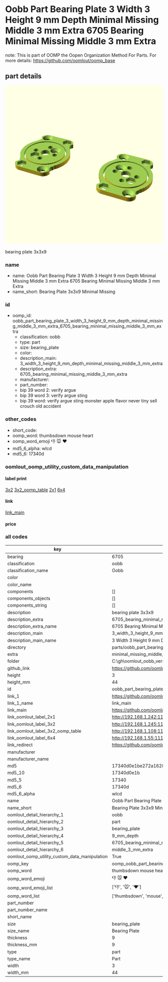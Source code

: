 # Oobb Part Bearing Plate 3 Width 3 Height 9 mm Depth Minimal Missing Middle 3 mm Extra 6705 Bearing Minimal Missing Middle 3 mm Extra  

note: This is part of OOMP the Oopen Organization Method For Parts. For more details: https://github.com/oomlout/oomp_base

##  part details
  

[![](3dpr.png)](3dpr.png)

bearing plate 3x3x9



### name
* name: Oobb Part Bearing Plate 3 Width 3 Height 9 mm Depth Minimal Missing Middle 3 mm Extra 6705 Bearing Minimal Missing Middle 3 mm Extra
* name_short: Bearing Plate 3x3x9 Minimal Missing
### id
* oomp_id: oobb_part_bearing_plate_3_width_3_height_9_mm_depth_minimal_missing_middle_3_mm_extra_6705_bearing_minimal_missing_middle_3_mm_extra
  * classification: oobb
  * type: part
  * size: bearing_plate
  * color: 
  * description_main: 3_width_3_height_9_mm_depth_minimal_missing_middle_3_mm_extra
  * description_extra: 6705_bearing_minimal_missing_middle_3_mm_extra
  * manufacturer: 
  * part_number: 
  * bip 39 word 2: verify argue
  * bip 39 word 3: verify argue sting
  * bip 39 word: verify argue sting monster apple flavor never tiny sell crouch old accident

### other_codes
* short_code: 
* oomp_word: thumbsdown mouse heart
* oomp_word_emoji :thumbsdown: :mouse: :heart:
* md5_6_alpha: wlcd
* md5_6: 17340d






### oomlout_oomp_utility_custom_data_manipulation
#### label print
[3x2](http://192.168.1.245:1112/?label=oomp%20wlcd)
[3x2_oomp_table](http://192.168.1.108:1112/?label=oomp%20wlcd)
[2x1](http://192.168.1.242:1112/?label=oomp%20wlcd)
[6x4](http://192.168.1.55:1112/?label=oomp%20wlcd)    

#### link

[link_main](https://github.com/oomlout/oomlout_oobb_version_4_generated_parts/tree/main/navigation_oomp/oobb/part/bearing_plate/3_width_3_height_9_mm_depth_minimal_missing_middle_3_mm_extra/6705_bearing_minimal_missing_middle_3_mm_extra/part)                              

#### price







### all codes 
| key | value |  
| --- | --- |  
| bearing | 6705 |  
| classification | oobb |  
| classification_name | Oobb |  
| color |  |  
| color_name |  |  
| components | [] |  
| components_objects | [] |  
| components_string | [] |  
| description | bearing plate 3x3x9 |  
| description_extra | 6705_bearing_minimal_missing_middle_3_mm_extra |  
| description_extra_name | 6705 Bearing Minimal Missing Middle 3 mm Extra |  
| description_main | 3_width_3_height_9_mm_depth_minimal_missing_middle_3_mm_extra |  
| description_main_name | 3 Width 3 Height 9 mm Depth Minimal Missing Middle 3 mm Extra |  
| directory | parts/oobb_part_bearing_plate_3_width_3_height_9_mm_depth_minimal_missing_middle_3_mm_extra_6705_bearing_minimal_missing_middle_3_mm_extra |  
| extra | minimal_missing_middle_3_mm |  
| folder | C:\gh\oomlout_oobb_version_4_generated_parts\parts\oobb_part_bearing_plate_3_width_3_height_9_mm_depth_minimal_missing_middle_3_mm_extra_6705_bearing_minimal_missing_middle_3_mm_extra |  
| github_link | https://github.com/oomlout/oomlout_oomp_part_src/tree/main/parts/oobb_part_bearing_plate_3_width_3_height_9_mm_depth_minimal_missing_middle_3_mm_extra_6705_bearing_minimal_missing_middle_3_mm_extra |  
| height | 3 |  
| height_mm | 44 |  
| id | oobb_part_bearing_plate_3_width_3_height_9_mm_depth_minimal_missing_middle_3_mm_extra_6705_bearing_minimal_missing_middle_3_mm_extra |  
| link_1 | https://github.com/oomlout/oomlout_oobb_version_4_generated_parts/tree/main/navigation_oomp/oobb/part/bearing_plate/3_width_3_height_9_mm_depth_minimal_missing_middle_3_mm_extra/6705_bearing_minimal_missing_middle_3_mm_extra/part |  
| link_1_name | link_main |  
| link_main | https://github.com/oomlout/oomlout_oobb_version_4_generated_parts/tree/main/navigation_oomp/oobb/part/bearing_plate/3_width_3_height_9_mm_depth_minimal_missing_middle_3_mm_extra/6705_bearing_minimal_missing_middle_3_mm_extra/part |  
| link_oomlout_label_2x1 | http://192.168.1.242:1112/?label=oomp%20wlcd |  
| link_oomlout_label_3x2 | http://192.168.1.245:1112/?label=oomp%20wlcd |  
| link_oomlout_label_3x2_oomp_table | http://192.168.1.108:1112/?label=oomp%20wlcd |  
| link_oomlout_label_6x4 | http://192.168.1.55:1112/?label=oomp%20wlcd |  
| link_redirect | https://github.com/oomlout/oomlout_oobb_version_4_generated_parts/tree/main/parts/oobb_bearing_plate_03_03_09_6705_ex_minimal_missing_middle_3_mm |  
| manufacturer |  |  
| manufacturer_name |  |  
| md5 | 17340d0e1be272a1628558f5abc2e795 |  
| md5_10 | 17340d0e1b |  
| md5_5 | 17340 |  
| md5_6 | 17340d |  
| md5_6_alpha | wlcd |  
| name | Oobb Part Bearing Plate 3 Width 3 Height 9 mm Depth Minimal Missing Middle 3 mm Extra 6705 Bearing Minimal Missing Middle 3 mm Extra |  
| name_short | Bearing Plate 3x3x9 Minimal Missing |  
| oomlout_detail_hierarchy_1 | oobb |  
| oomlout_detail_hierarchy_2 | part |  
| oomlout_detail_hierarchy_3 | bearing_plate |  
| oomlout_detail_hierarchy_4 | 9_mm_depth |  
| oomlout_detail_hierarchy_5 | 6705_bearing_minimal_missing |  
| oomlout_detail_hierarchy_6 | middle_3_mm_extra |  
| oomlout_oomp_utility_custom_data_manipulation | True |  
| oomp_key | oomp_oobb_part_bearing_plate_3_width_3_height_9_mm_depth_minimal_missing_middle_3_mm_extra_6705_bearing_minimal_missing_middle_3_mm_extra |  
| oomp_word | thumbsdown mouse heart |  
| oomp_word_emoji | :thumbsdown: :mouse: :heart: |  
| oomp_word_emoji_list | [':thumbsdown:', ':mouse:', ':heart:'] |  
| oomp_word_list | ['thumbsdown', 'mouse', 'heart'] |  
| part_number |  |  
| part_number_name |  |  
| short_name |  |  
| size | bearing_plate |  
| size_name | Bearing Plate |  
| thickness | 9 |  
| thickness_mm | 9 |  
| type | part |  
| type_name | Part |  
| width | 3 |  
| width_mm | 44 |  
